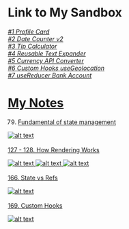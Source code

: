 # Link to My Sandbox
<em>
<a href='https://3hqylc.csb.app/'>#1 Profile Card
<br>
<a href='https://tphg5q.csb.app/'>#2 Date Counter v2
<br>
<a href='https://8txk65.csb.app/'>#3 Tip Calculator
<br>
<a href='https://6x934x.csb.app/'>#4 Reusable Text Expander
<br>
<a href='https://s3mqqp.csb.app/'>#5 Currency API Converter
<br>
<a href='https://wxywf3.csb.app/'>#6 Custom Hooks useGeolocation
<br>
<a href='https://8zp4jc.csb.app/'>#7 useReducer Bank Account
<br>
</em>

# My Notes
79. Fundamental of state management

![alt text](https://github.com/Damarwendha/React/blob/main/Screenshot_20231007-125540_Udemy_1.png?raw=true)
<br>
<br>
127 - 128. How Rendering Works

![alt text](https://github.com/Damarwendha/React/blob/main/Screenshot_20231009-102014_Udemy_1.png?raw=true)
![alt text](https://github.com/Damarwendha/React/blob/main/Screenshot_20231009-090322_Udemy_1.png?raw=true)
![alt text](https://github.com/Damarwendha/React/blob/main/Screenshot_20231009-115725_Udemy_1.png?raw=true)
<br>
<br>
166. State vs Refs

![alt text](https://github.com/Damarwendha/React/blob/main/Screenshot_20231020-010922_Udemy_1.png?raw=true)
<br>
<br>
169. Custom Hooks

![alt text](https://github.com/Damarwendha/React/blob/main/Screenshot_20231020-011133_Udemy_1.png?raw=true)
